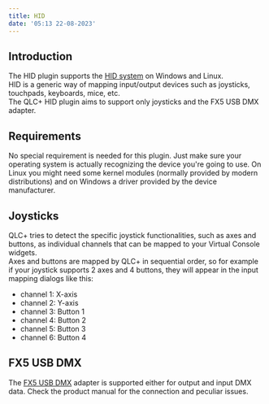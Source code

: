 ```yaml
---
title: HID
date: '05:13 22-08-2023'
---
```


Introduction
------------

The HID plugin supports the [HID system](https://en.wikipedia.org/wiki/Human_interface_device) on Windows and Linux.  
HID is a generic way of mapping input/output devices such as joysticks, touchpads, keyboards, mice, etc.  
The QLC+ HID plugin aims to support only joysticks and the FX5 USB DMX adapter.

Requirements
------------

No special requirement is needed for this plugin. Just make sure your operating system is actually recognizing the device you're going to use. On Linux you might need some kernel modules (normally provided by modern distributions) and on Windows a driver provided by the device manufacturer.

Joysticks
---------

QLC+ tries to detect the specific joystick functionalities, such as axes and buttons, as individual channels that can be mapped to your Virtual Console widgets.  
Axes and buttons are mapped by QLC+ in sequential order, so for example if your joystick supports 2 axes and 4 buttons, they will appear in the input mapping dialogs like this:  

* channel 1: X-axis
* channel 2: Y-axis
* channel 3: Button 1
* channel 4: Button 2
* channel 5: Button 3
* channel 6: Button 4

FX5 USB DMX
-----------

The [FX5 USB DMX](https://fx5.de/) adapter is supported either for output and input DMX data. Check the product manual for the connection and peculiar issues.